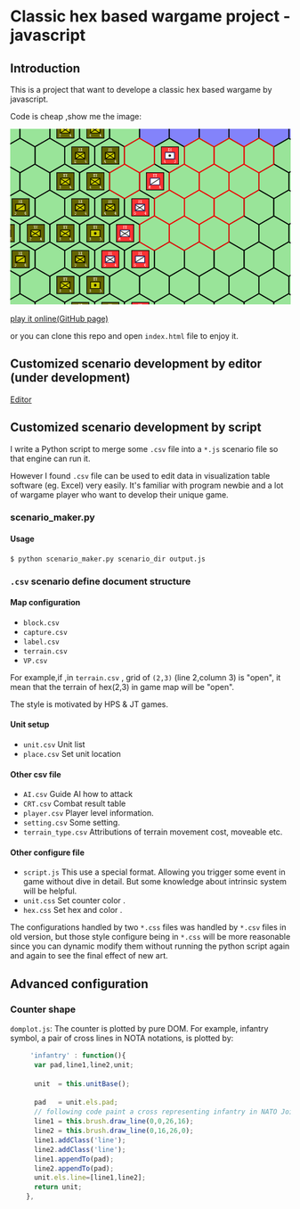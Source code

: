 # Classic hex based wargame project - javascript

## Introduction

This is a project that want to develope a classic hex based wargame by javascript.

Code is cheap ,show me the image:

![Alt image](/preview/p.gif)

<a href="http://yiyuezhuo.github.io/Hex-Wargame-JavaScript/">play it online(GitHub page)</a>

or you can clone this repo and open `index.html` file to enjoy it.

## Customized scenario development by editor (under development)

<a href="http://yiyuezhuo.github.io/Hex-Wargame-JavaScript/editor.html">Editor</a>

## Customized scenario development by script

I write a Python script to merge some `.csv` file into a `*.js` scenario file so that engine can run it.

However I found `.csv` file can be used to edit data in visualization table software (eg. Excel) very easily. It's familiar with 
program newbie and a lot of wargame player who want to develop their unique game.

### scenario_maker.py

#### Usage

	$ python scenario_maker.py scenario_dir output.js

### `.csv` scenario define document structure

#### Map configuration

* `block.csv`
* `capture.csv`
* `label.csv`
* `terrain.csv`
* `VP.csv`

For example,if ,in `terrain.csv` , grid of `(2,3)` (line 2,column 3) is "open",
it mean that the terrain of hex(2,3) in game map will be "open". 

The style is motivated by HPS & JT games.

#### Unit setup

* `unit.csv` Unit list
* `place.csv` Set unit location

#### Other csv file

* `AI.csv` Guide AI how to attack
* `CRT.csv` Combat result table 
* `player.csv` Player level information.
* `setting.csv` Some setting.
* `terrain_type.csv` Attributions of terrain movement cost, moveable etc.

#### Other configure file

* `script.js` This use a special format. Allowing you trigger some event in game without dive in detail. But some knowledge about intrinsic system will be helpful.
* `unit.css` Set counter color .
* `hex.css` Set hex and color .

The configurations handled by two `*.css` files was handled by `*.csv` files in old version, but those style configure being in `*.css` will be more reasonable since you can dynamic modify them without running the python script again and again to see the final effect of new art.

## Advanced configuration

### Counter shape

`domplot.js`: The counter is plotted by pure DOM. For example, infantry symbol, a pair of cross lines in NOTA notations, is plotted by:

```javascript
     'infantry' : function(){
      var pad,line1,line2,unit;
      
      unit  = this.unitBase();
      
      pad   = unit.els.pad;
      // following code paint a cross representing infantry in NATO Joint Military Symbology
      line1 = this.brush.draw_line(0,0,26,16);
      line2 = this.brush.draw_line(0,16,26,0);
      line1.addClass('line');
      line2.addClass('line');
      line1.appendTo(pad);
      line2.appendTo(pad);
      unit.els.line=[line1,line2];
      return unit;
    },

```

